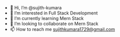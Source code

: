 - 👋 Hi, I’m @sujith-kumara
- 👀 I’m interested in Full Stack Development
- 🌱 I’m currently learning Mern Stack
- 💞️ I’m looking to collaborate on Mern Stack
- 📫 How to reach me sujithkumara1729@gmail.com

<!---
sujith-kumara/sujith-kumara is a ✨ special ✨ repository because its `README.md` (this file) appears on your GitHub profile.
You can click the Preview link to take a look at your changes.
--->
